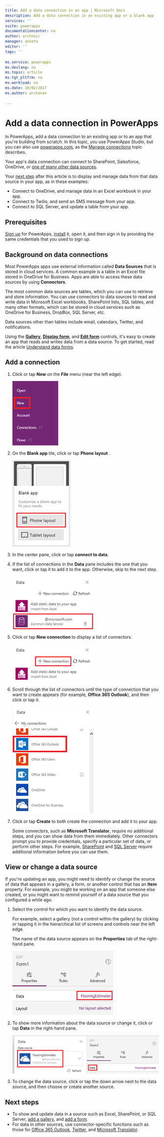 ```yaml
---
title: Add a data connection in an app | Microsoft Docs
description: Add a data connection in an existing app or a blank app
services: ''
suite: powerapps
documentationcenter: na
author: archnair
manager: anneta
editor: ''
tags: ''

ms.service: powerapps
ms.devlang: na
ms.topic: article
ms.tgt_pltfrm: na
ms.workload: na
ms.date: 10/02/2017
ms.author: archanan

---
```

# Add a data connection in PowerApps
In PowerApps, add a data connection to an existing app or to an app that you're building from scratch. In this topic, you use PowerApps Studio, but you can also use [powerapps.com](https://web.powerapps.com), as the [Manage connections](../add-manage-connections.md) topic describes.

Your app's data connection can connect to SharePoint, Salesforce, OneDrive, or [one of many other data sources](../connections-list.md).

Your [next step](#next-steps) after this article is to display and manage data from that data source in your app, as in these examples:

* Connect to OneDrive, and manage data in an Excel workbook in your app.
* Connect to Twilio, and send an SMS message from your app.
* Connect to SQL Server, and update a table from your app.

## Prerequisites
[Sign up](../signup-for-powerapps.md) for PowerApps, [install](http://aka.ms/powerappsinstall) it, open it, and then sign in by providing the same credentials that you used to sign up.

## Background on data connections
Most PowerApps apps use external information called **Data Sources** that is stored in cloud services. A common example is a table in an Excel file stored in OneDrive for Business. Apps are able to access these data sources by using **Connectors**.

The most common data sources are tables, which you can use to retrieve and store information. You can use connectors to data sources to read and write data in Microsoft Excel workbooks, SharePoint lists, SQL tables, and many other formats, which can be stored in cloud services such as OneDrive for Business, DropBox, SQL Server, etc.

Data sources other than tables include email, calendars, Twitter, and notifications.

Using the **[Gallery](../controls/control-gallery.md)**, **[Display form](../controls/control-form-detail.md)**, and **[Edit form](../controls/control-form-detail.md)** controls, it's easy to create an app that reads and writes data from a data source. To get started, read the article [Understand data forms](../working-with-forms.md).

## Add a connection
1. Click or tap **New** on the **File** menu (near the left edge).

    ![New option on the File menu](./media/add-data-connection/file-new.png)

2. On the **Blank app** tile, click or tap **Phone layout** .

    ![Create an app from scratch](./media/add-data-connection/blank-app.png)

3. In the center pane, click or tap **connect to data**.

4. If the list of connections in the **Data** pane includes the one that you want, click or tap it to add it to the app. Otherwise, skip to the next step.

    ![Add data source](./media/add-data-connection/choose-existing-connections.png)

5. Click or tap **New connection** to display a list of connectors.

    ![Add connection](./media/add-data-connection/new-connection.png)

6. Scroll through the list of connectors until the type of connection that you want to create appears (for example, **Office 365 Outlook**), and then click or tap it.

    ![Choose connection](./media/add-data-connection/choose-connection.png)

7. Click or tap **Create** to both create the connection and add it to your app.

    Some connectors, such as **Microsoft Translator**, require no additional steps, and you can show data from them immediately. Other connectors prompt you to provide credentials, specify a particular set of data, or perform other steps. For example, [SharePoint](../connections/connection-sharepoint-online.md) and [SQL Server](../connections/connection-azure-sqldatabase.md) require additional information before you can use them.

## View or change a data source
If you're updating an app, you might need to identify or change the source of data that appears in a gallery, a form, or another control that has an **Item** property. For example, you might be working on an app that someone else created, or you might want to remind yourself of a data source that you configured a while ago.

1. Select the control for which you want to identify the data source.

    For example, select a gallery (not a control within the gallery) by clicking or tapping it in the hierarchical list of screens and controls near the left edge.

    The name of the data source appears on the **Properties** tab of the right-hand pane.

    ![Data source on Properties tab](./media/add-data-connection/properties-tab.png)

2. To show more information about the data source or change it, click or tap **Data** in the right-hand pane.

    ![Data pane](./media/add-data-connection/data-pane.png)

3. To change the data source, click or tap the down arrow next to the data source, and then choose or create another source.

## Next steps
* To show and update data in a source such as Excel, SharePoint, or SQL Server, [add a gallery](add-gallery.md), and [add a form](add-form.md).
* For data in other sources, use connector-specific functions such as those for [Office 365 Outlook](../connections/connection-office365-outlook.md), [Twitter](../connections/connection-twitter.md), and [Microsoft Translator](../connections/connection-microsoft-translator.md).
